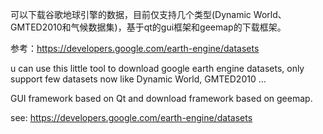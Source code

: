 可以下载谷歌地球引擎的数据，目前仅支持几个类型(Dynamic World、GMTED2010和气候数据集)，基于qt的gui框架和geemap的下载框架。

参考：https://developers.google.com/earth-engine/datasets

 u can use this little tool to download google earth engine datasets, only support few datasets now like Dynamic World, GMTED2010 ...
 
 GUI framework based on Qt and download framework based on geemap.

see: https://developers.google.com/earth-engine/datasets
